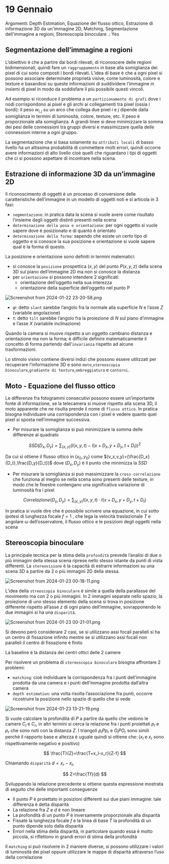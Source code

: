 # 19 Gennaio

Argomenti: Depth Estimation, Equazione del flusso ottico, Estrazione di informazione 3D da un'immagine 2D, Matching, Segmentazione dell'immagine a regioni, Stereoscopia binoculare
.: Yes

## Segmentazione dell’immagine a regioni

L’obiettivo è che a partire dai bordi rilevati, di riconoscere delle regioni bidimensionali, quindi fare un `raggruppamento` in base alla somiglianza dei pixel di cui sono composti i bordi rilevati. L’idea di base è che a ogni pixel si possono associare determinate proprietà visive, come luminosità, colore e texture e basandosi su queste informazioni di suddividere l’immagine in insiemi di pixel in modo da soddisfare il più possibile questi vincoli.

Ad esempio si riconduce il problema a un `partizionamento di grafi` dove i nodi corrispondono ai pixel e gli archi ai collegamenti tra pixel (ossia i bordi): il peso $w_{i,j}$ su un arco che collega due pixel $i$ e $j$ dipende dalla somiglianza in termini di luminosità, colore, texture, etc. Il peso è proporzionale alla somiglianza. A grandi linee si deve minimizzare la somma dei pesi delle connessioni tra gruppi diversi e massimizzare quella delle connessioni interne a ogni gruppo.

La segmentazione che si basa solamente su `attributi locali` di basso livello ha un altissima probabilità di commettere molti errori, quindi occorre avere informazioni di alto livello cioè quelli che riguardano i tipi di oggetti che ci si possono aspettare di incontrare nella scena.

## Estrazione di informazione 3D da un’immagine 2D

Il riconoscimento di oggetti è un processo di conversione delle caratteristiche dell’immagine in un modello di oggetti noti e si articola in 3 fasi:

- `segmentazione`: in pratica data la scena si vuole avere come risultato l’insieme degli oggetti distinti presenti nella scena
- `determinazione della posa e orientazione`: per ogni oggetto si vuole sapere dove è posizionato e di quanto è orientato
- `determinazione della forma`: sapendo che esiste un certo tipo di oggetto e si conosce la sua posizione e orientazione si vuole sapere qual è la forma di questo.

La posizione e orientazione sono definiti in termini matematici:

- si conosce la `posizione` prospettica $(x,y)$ del punto $P(x,y,z)$ della scena 3D sul piano dell’immagine 2D ma non si conosce la distanza
- per `orientazione` si possono intendere 2 significati:
    - orientazione dell’oggetto nella sua interezza
    - orientazione della superficie dell’oggetto nel punto P

![Screenshot from 2024-01-22 23-20-58.png](Screenshot_from_2024-01-22_23-20-58.png)

- $\varphi$: detto `slant` sarebbe l’angolo fra la normale alla superficie $N$ e l’asse $Z$ (variabile angolazione)
- $\tau$: detto `tilt` sarebbe l’angolo fra la proiezione di $N$ sul piano d’immagine e l’asse $X$ (variabile inclinazione)

Quando la camera si muove rispetto a un oggetto cambiano distanza e orientazione ma non la forma; è difficile definire matematicamente il concetto di forma partendo dall’`invarianza` rispetto ad alcune trasformazioni.

Lo stimolo visivo contiene diversi indizi che possono essere utilizzati per recuperare l’informazione 3D e sono `moto`,`stereoscopia binoculare`,`gradiente di texture`,`ombreggiatura` e `contorni`.

## Moto - Equazione del flusso ottico

Le differenze fra fotogrammi consecutivi possono essere un’importante fonte di informazione, se la telecamera si muove rispetto alla scena 3D, il moto apparente che ne risulta prende il nome di `flusso ottico`. In pratica bisogna individuare una corrispondenza con i pixel e vedere quanto quel pixel si sposta nell’immagine successiva.

- Per misurare la somiglianza si può minimizzare la somma delle differenze al quadrato

$$
SSD(D_x,D_y)=\sum_{(x,y)}(I(x,y,t)-I(x+D_x,y+D_y,t+D_t))^2
$$

Da cui si ottiene il flusso ottico in $(x_0,y_0)$ come $(v_x,v_y)=(\frac{D_x}{D_t},\frac{D_y}{D_t})$ dove $(D_x,D_y)$ è il punto che minimizza la $SSD$

- Per misurare la somiglianza si può massimizzare la `cross-correlazione` che funziona al meglio se nella scena sono presenti delle texture, in modo che le finestre contengano una significativa variazione di luminosità fra i pixel

$$
Correlazione(D_x,D_y)=\sum_{(x,y)}I(x,y,t)\cdot I(x+D_x,y+D_y,t+D_t)
$$

In pratica si vuole dire che è possibile scrivere una equazione, in cui sotto ipotesi di lunghezza focale $f=1$ , che lega la velocità traslazionale $T$ e angolare $\omega$ dell’osservatore, il flusso ottico e le posizioni degli oggetti nella scena

## Stereoscopia binoculare

La principale tecnica per la stima della `profondità` prevede l’analisi di due o più immagini della stessa scena riprese nello stesso istante da punti di vista differenti. La `stereovisione` è la capacità di estrarre informazioni su una scena 3D a partire da 2 o più immagini 2D della stessa.

![Screenshot from 2024-01-23 00-18-11.png](Screenshot_from_2024-01-23_00-18-11.png)

L’idea della `streoscopia binoculare` è simile a quella della parallasse del movimento ma con 2 o più immagini. In 2 immagini separate nello spazio, la proiezione di uno stesso elemento della scena si trova in posizione differente rispetto all’asse $z$ di ogni piano dell’immagine, sovrapponendo le due immagini si ha una `disparità`.

![Screenshot from 2024-01-23 00-21-01.png](Screenshot_from_2024-01-23_00-21-01.png)

Si devono però considerare 2 casi, se si utilizzano assi focali paralleli si ha un centro di fissazione infinito mentre se si utilizzano assi focali non paralleli il centro di fissazione è finito

La baseline è la distanza dei centri ottici delle 2 camere

Per risolvere un problema di `stereoscopia binoculare` bisogna affrontare 2 problemi:

- `matching`: cioè individuare la corrispondenza fra i punti dell’immagine prodotta da una camera e i punti dell’immagine prodotta dall’altra camera
- `depth estimation`: una volta risolta l’associazione fra punti, occorre ricostruire la posizione nello spazio di quello che si vede

![Screenshot from 2024-01-23 13-21-19.png](Screenshot_from_2024-01-23_13-21-19.png)

Si vuole calcolare la profondità di $P$ a partire da quello che vedono le camere $C_l$ e $C_r$, in altri termini si cerca la relazione fra i punti proiettati $p_l$ e $p_r$ che sono noti con la distanza $Z$. I triangoli $p_lPp_r$ e $O_lPO_r$ sono simili perché il rapporto base e altezza è uguale quindi si ottiene che: ($x_l$ e $x_r$ sono rispettivamente negativo e positivo)

$$
\frac{T}{Z}=\frac{T+x_l-x_r}{Z-f}
$$

Chiamando `disparità` $d=x_r-x_l$,

$$
Z=\frac{Tf}{d}
$$

Sviluppando la relazione precedente si ottiene questa espressione mostrata di seguito che delle importanti conseguenze

- Il punto $P$ è proiettato in posizioni differenti sui due piani immagine: tale differenza è detta disparità
- La relazione fra $Z$ e $d$ è non lineare
- La profondità di un punto $P$ è inversamente proporzionale alla disparità
- Fissate la lunghezza focale $f$ e la linea di base $T$ la profondità di un punto dipende solo dalla disparità
- Errori nella stima della disparità, in particolare quando essa è molto piccola, si riflettono in grandi errori di stima della profondità

Il `matching` si può risolvere in 2 maniere diverse, si possono utilizzare i valori di luminosità dei pixel oppure utilizzare le mappe di disparità attraverso l’uso della correlazione